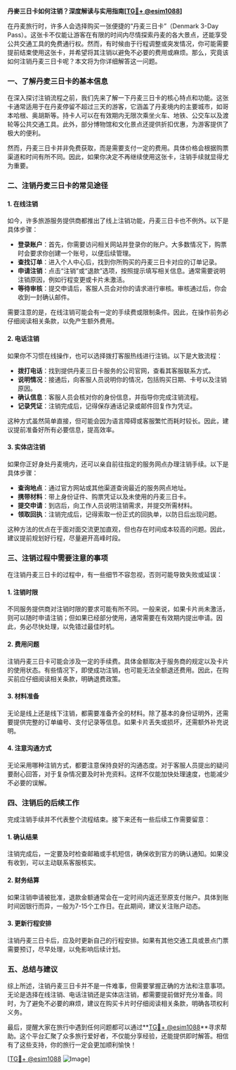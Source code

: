 **丹麥三日卡如何注销？深度解读与实用指南[[TG💪+ @esim1088](https://t.me/s/esim1088)]**

在丹麦旅行时，许多人会选择购买一张便捷的“丹麦三日卡”（Denmark 3-Day Pass）。这张卡不仅能让游客在有限的时间内尽情探索丹麦的各大景点，还能享受公共交通工具的免费通行权。然而，有时候由于行程调整或突发情况，你可能需要提前结束使用这张卡，并希望将其注销以避免不必要的费用或麻烦。那么，究竟该如何注销丹麦三日卡呢？本文将为你详细解答这一问题。

### **一、了解丹麦三日卡的基本信息**

在深入探讨注销流程之前，我们先来了解一下丹麦三日卡的核心特点和功能。这张卡通常适用于在丹麦停留不超过三天的游客，它涵盖了丹麦境内的主要城市，如哥本哈根、奥胡斯等。持卡人可以在有效期内无限次乘坐火车、地铁、公交车以及渡轮等公共交通工具。此外，部分博物馆和文化景点还提供折扣优惠，为游客提供了极大的便利。

然而，丹麦三日卡并非免费获取，而是需要支付一定的费用。具体价格会根据购票渠道和时间有所不同。因此，如果你决定不再继续使用这张卡，注销手续就显得尤为重要。

### **二、注销丹麦三日卡的常见途径**

#### **1. 在线注销**
如今，许多旅游服务提供商都推出了线上注销功能，丹麦三日卡也不例外。以下是具体步骤：

- **登录账户**：首先，你需要访问相关网站并登录你的账户。大多数情况下，购票时会要求你创建一个账号，以便后续管理。
- **查找订单**：进入个人中心后，找到你所购买的丹麦三日卡对应的订单记录。
- **申请注销**：点击“注销”或“退款”选项，按照提示填写相关信息。通常需要说明注销原因，例如行程变更或卡片未激活。
- **等待审核**：提交申请后，客服人员会对你的请求进行审核。审核通过后，你会收到一封确认邮件。

需要注意的是，在线注销可能会有一定的手续费或限制条件。因此，在操作前务必仔细阅读相关条款，以免产生额外费用。

#### **2. 电话注销**
如果你不习惯在线操作，也可以选择拨打客服热线进行注销。以下是大致流程：

- **拨打电话**：找到提供丹麦三日卡服务的公司官网，查看其客服联系方式。
- **说明情况**：接通后，向客服人员说明你的情况，包括购买日期、卡号以及注销原因。
- **确认信息**：客服人员会核对你的身份信息，并指导你完成注销流程。
- **记录凭证**：注销完成后，记得保存通话记录或邮件回复作为凭证。

这种方式虽然简单直接，但可能会因为语言障碍或客服繁忙而耗时较长。因此，建议提前准备好所有必要信息，提高效率。

#### **3. 实体店注销**
如果你正好身处丹麦境内，还可以亲自前往指定的服务网点办理注销手续。以下是具体步骤：

- **查询地点**：通过官方网站或其他渠道查询最近的服务网点地址。
- **携带材料**：带上身份证件、购票凭证以及未使用的丹麦三日卡。
- **提交申请**：到店后，向工作人员说明注销需求，并提交所需材料。
- **领取回执**：注销完成后，记得索取一份正式的回执单，以防日后出现问题。

这种方法的优点在于面对面交流更加直观，但也存在时间成本较高的问题。因此，建议提前规划好行程，尽量避开高峰时段。

### **三、注销过程中需要注意的事项**

在注销丹麦三日卡的过程中，有一些细节不容忽视，否则可能导致失败或延误：

#### **1. 注销时限**
不同服务提供商对注销时限的要求可能有所不同。一般来说，如果卡片尚未激活，则可以随时申请注销；但如果已经部分使用，通常需要在有效期内提出申请。因此，务必尽快处理，以免错过最佳时机。

#### **2. 费用问题**
注销丹麦三日卡可能会涉及一定的手续费。具体金额取决于服务商的规定以及卡片的使用状态。有些情况下，即使成功注销，也可能无法全额退还费用。因此，在购买前应仔细阅读相关条款，明确退费政策。

#### **3. 材料准备**
无论是线上还是线下注销，都需要准备齐全的材料。除了基本的身份证明外，还需要提供完整的订单编号、支付记录等信息。如果卡片丢失或损坏，还需额外补充说明。

#### **4. 注意沟通方式**
无论采用哪种注销方式，都要注意保持良好的沟通态度。对于客服人员提出的疑问要耐心回答，对于复杂情况要及时补充资料。这样不仅能加快处理速度，也能减少不必要的误解。

### **四、注销后的后续工作**

完成注销手续并不代表整个流程结束。接下来还有一些后续工作需要留意：

#### **1. 确认结果**
注销完成后，一定要及时检查邮箱或手机短信，确保收到官方的确认通知。如果没有收到，可以主动联系客服核实。

#### **2. 财务结算**
如果注销申请被批准，退款金额通常会在一定时间内返还至原支付账户。具体到账时间因银行而异，一般为7-15个工作日。在此期间，建议关注账户动态。

#### **3. 更新行程安排**
注销丹麦三日卡后，应及时更新自己的行程安排。如果有其他交通工具或景点门票需要预订，尽早处理，以免影响后续计划。

### **五、总结与建议**

综上所述，注销丹麦三日卡并不是一件难事，但需要掌握正确的方法和注意事项。无论是选择在线注销、电话注销还是实体店注销，都需要提前做好充分准备。同时，为了避免不必要的麻烦，建议在购买卡片时仔细阅读相关条款，明确各项权利义务。

最后，提醒大家在旅行中遇到任何问题都可以通过**[TG💪+ @esim1088](https://t.me/s/esim1088)**寻求帮助。这个平台汇聚了众多旅行爱好者，不仅能分享经验，还能提供即时解答。相信有了这些支持，你的旅行一定会更加顺利愉快！

[[TG💪+ @esim1088](https://t.me/s/esim1088) ![Image](https://i.postimg.cc/4NQfJmqS/Snipaste-2025-05-13-00-14-12.png)]